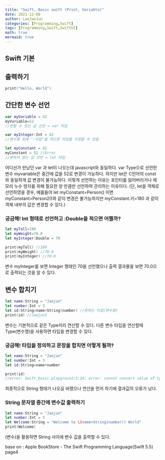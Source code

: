 ```yaml
---
title: "Swift, Basic swift (Print, Variable)"
date: 2021-12-08
author: LeeJaeJun
categories: [Programming,Swift]
tags: [Programming,Swift,SwiftUI]
math: true
mermaid: true
---
```


## Swift 기본
## 출력하기

```swift
print("Hello, World")
```

## 간단한 변수 선언

```swift
var myVariable = 42
myVariable=52
//변할 수 있는 값 선언 = var 타입

var myInteger:Int = 42
//변수명 뒤에 ":타입"을 적으면 타입을 지정할 수 있음

let myConstant = 42
myConstant = 52 //Error
//변하지 않는 값 선언 = let 타입
```

어디선가 만났던 var 과 let이 나오는데 javascript와 동일하다. var Type으로 선언한 변수 myvariable은 중간에 값을 52로 변경이 가능하다. 하지만 let은 C언어의 const와 동일하게 값 변경이 불가능하다. 이렇게 선언하는 이유는 포인터를 잃어버리거나 메모리 누수 방지를 위해 필요한 양 만큼만 선언하여 관리하는 이유이다.
(단, let을 객체로 선언하였을 경우, 예를들어 let myConstant=Person() 이면 myConstant=Person2()와 같이 변경은 불가능하지만 myConstant.키=180 과 같이 객체 내부의 값은 변경할 수 있다.)

### 궁금해! Int 형태로 선언하고 :Double을 적으면 어쩔까?

```swift
let myTall=180
let myWeight=70.0
let myInteger:Double = 70

print(myTall) //180
print(myWeight) //70.0
print(myInteger) //70.0
```

변수 myInteger를 보면 Integer 형태인 70을 선언했으나 출력 결과물을 보면 70.0으로 출력되는 것을 알 수 있다.

## 변수 합치기

```swift
let name:String = "Jaejun"
let number:Int = 3
let id:String=name+String(number) //원하는 타입(변수명)
print(id) //Jaejun3
```

변수는 기본적으로 같은 Type끼리 연산할 수 있다. 다른 변수 타입을 연산할때 Type(변수명)을 사용하면 타입을 변경할 수 있다. 

### 궁금해! 타입을 정의하고 문장을 합치면 어떻게 될까?

```swift
let name:String = "Jaejun"
let number:Int = 3
let id:String=name+number

print(id)
//error: Swift_basic.playground:5:20: error: cannot convert value of type 'Int' to expected argument type 'String'
```

최종적으로 String 형태가 나오길 바랬으나 연산을 먼저 하기에 결과값의 오류가 났다.

### String 문자열 중간에 변수값 출력하기

```swift
let name:String = "Jaejun"
let number:Int = 3
let Welcome:String = "Welcome to \(name+String(number)) World"
print(Welcome)
```

\(변수)을 활용하면 String 사이에 변수 값을 출력할 수 있다.

base on : Apple BookStore - The Swift Programming Language(Swift 5.5) page4
